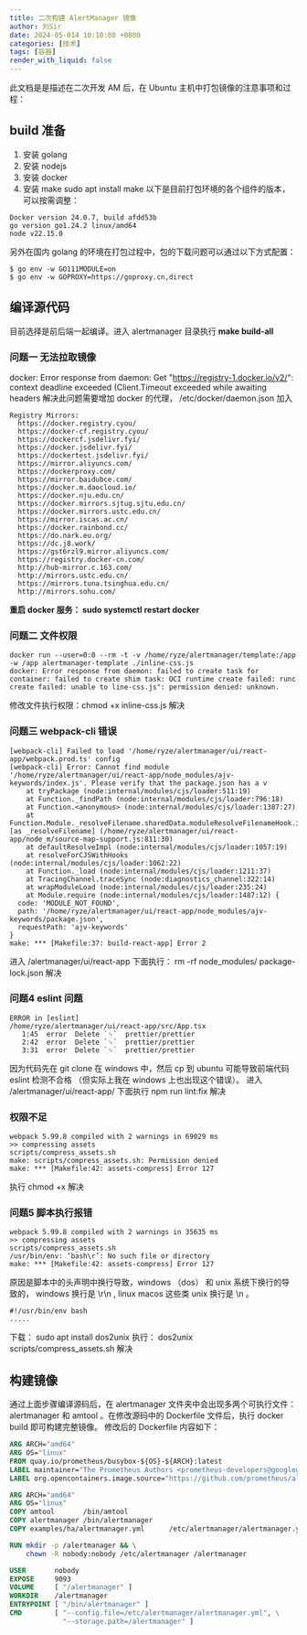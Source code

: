 ```yaml
---
title: 二次构建 AlertManager 镜像
author: 刘Sir
date: 2024-05-014 10:10:00 +0800
categories: [技术]
tags: [容器]
render_with_liquid: false
---  
```


此文档是是描述在二次开发 AM 后，在 Ubuntu 主机中打包镜像的注意事项和过程：
## build 准备
1. 安装 golang 
2. 安装 nodejs
3. 安装 docker
4. 安装 make  sudo apt install make
以下是目前打包环境的各个组件的版本，可以按需调整：
```shell
Docker version 24.0.7, build afdd53b
go version go1.24.2 linux/amd64
node v22.15.0

```

另外在国内 golang 的环境在打包过程中，包的下载问题可以通过以下方式配置：
```shell
$ go env -w GO111MODULE=on
$ go env -w GOPROXY=https://goproxy.cn,direct
```
## 编译源代码
目前选择是前后端一起编译。进入 alertmanager 目录执行 **make build-all**
### 问题一 无法拉取镜像
docker: Error response from daemon: Get  "https://registry-1.docker.io/v2/": context deadline exceeded (Client.Timeout exceeded while awaiting headers 
解决此问题需要增加 docker 的代理， /etc/docker/daemon.json 加入
```text
Registry Mirrors:
  https://docker.registry.cyou/
  https://docker-cf.registry.cyou/
  https://dockercf.jsdelivr.fyi/
  https://docker.jsdelivr.fyi/
  https://dockertest.jsdelivr.fyi/
  https://mirror.aliyuncs.com/
  https://dockerproxy.com/
  https://mirror.baidubce.com/
  https://docker.m.daocloud.io/
  https://docker.nju.edu.cn/
  https://docker.mirrors.sjtug.sjtu.edu.cn/
  https://docker.mirrors.ustc.edu.cn/
  https://mirror.iscas.ac.cn/
  https://docker.rainbond.cc/
  https://do.nark.eu.org/
  https://dc.j8.work/
  https://gst6rzl9.mirror.aliyuncs.com/
  https://registry.docker-cn.com/
  http://hub-mirror.c.163.com/
  http://mirrors.ustc.edu.cn/
  https://mirrors.tuna.tsinghua.edu.cn/
  http://mirrors.sohu.com/
```
**重启 docker 服务： sudo systemctl restart docker**

### 问题二 文件权限
```text
docker run --user=0:0 --rm -t -v /home/ryze/alertmanager/template:/app -w /app alertmanager-template ./inline-css.js
docker: Error response from daemon: failed to create task for container: failed to create shim task: OCI runtime create failed: runc create failed: unable to line-css.js": permission denied: unknown.

```
修改文件执行权限：chmod +x inline-css.js 解决
### 问题三 webpack-cli 错误
```text
[webpack-cli] Failed to load '/home/ryze/alertmanager/ui/react-app/webpack.prod.ts' config
[webpack-cli] Error: Cannot find module '/home/ryze/alertmanager/ui/react-app/node_modules/ajv-keywords/index.js'. Please verify that the package.json has a v
    at tryPackage (node:internal/modules/cjs/loader:511:19)
    at Function._findPath (node:internal/modules/cjs/loader:796:18)
    at Function.<anonymous> (node:internal/modules/cjs/loader:1387:27)
    at Function.Module._resolveFilename.sharedData.moduleResolveFilenameHook.installedValue [as _resolveFilename] (/home/ryze/alertmanager/ui/react-app/node_m/source-map-support.js:811:30)
    at defaultResolveImpl (node:internal/modules/cjs/loader:1057:19)
    at resolveForCJSWithHooks (node:internal/modules/cjs/loader:1062:22)
    at Function._load (node:internal/modules/cjs/loader:1211:37)
    at TracingChannel.traceSync (node:diagnostics_channel:322:14)
    at wrapModuleLoad (node:internal/modules/cjs/loader:235:24)
    at Module.require (node:internal/modules/cjs/loader:1487:12) {
  code: 'MODULE_NOT_FOUND',
  path: '/home/ryze/alertmanager/ui/react-app/node_modules/ajv-keywords/package.json',
  requestPath: 'ajv-keywords'
}
make: *** [Makefile:37: build-react-app] Error 2

```
进入 /alertmanager/ui/react-app 下面执行： rm -rf node_modules/ package-lock.json  解决
### 问题4 eslint 问题
```text
ERROR in [eslint]
/home/ryze/alertmanager/ui/react-app/src/App.tsx
   1:45  error  Delete `␍`  prettier/prettier
   2:42  error  Delete `␍`  prettier/prettier
   3:31  error  Delete `␍`  prettier/prettier

```
因为代码先在 git clone 在 windows 中，然后 cp 到 ubuntu 可能导致前端代码 eslint 检测不合格 （但实际上我在 windows 上也出现这个错误）。 进入 /alertmanager/ui/react-app/ 下面执行
npm run lint:fix 解决

### 权限不足
```text
webpack 5.99.8 compiled with 2 warnings in 69029 ms
>> compressing assets
scripts/compress_assets.sh
make: scripts/compress_assets.sh: Permission denied
make: *** [Makefile:42: assets-compress] Error 127

```
执行 chmod +x 解决

### 问题5 脚本执行报错
```text
webpack 5.99.8 compiled with 2 warnings in 35635 ms
>> compressing assets
scripts/compress_assets.sh
/usr/bin/env: ‘bash\r’: No such file or directory
make: *** [Makefile:42: assets-compress] Error 127
```
原因是脚本中的头声明中换行导致，windows （dos） 和 unix 系统下换行的导致的， windows 换行是 \r\n , linux macos 这些类 unix 换行是 \n 。 
```shell
#!/usr/bin/env bash
.....
```
  
下载： sudo apt install dos2unix
执行： dos2unix scripts/compress_assets.sh 解决

## 构建镜像
通过上面步骤编译源码后，在 alertmanager 文件夹中会出现多两个可执行文件： alertmanager 和 amtool 。在修改源码中的 Dockerfile 文件后，执行 docker build 即可构建完整镜像。 修改后的 Dockerfile 内容如下：
```dockerfile
ARG ARCH="amd64"
ARG OS="linux"
FROM quay.io/prometheus/busybox-${OS}-${ARCH}:latest
LABEL maintainer="The Prometheus Authors <prometheus-developers@googlegroups.com>"
LABEL org.opencontainers.image.source="https://github.com/prometheus/alertmanager"

ARG ARCH="amd64"
ARG OS="linux"
COPY amtool       /bin/amtool
COPY alertmanager /bin/alertmanager
COPY examples/ha/alertmanager.yml      /etc/alertmanager/alertmanager.yml

RUN mkdir -p /alertmanager && \
    chown -R nobody:nobody /etc/alertmanager /alertmanager

USER       nobody
EXPOSE     9093
VOLUME     [ "/alertmanager" ]
WORKDIR    /alertmanager
ENTRYPOINT [ "/bin/alertmanager" ]
CMD        [ "--config.file=/etc/alertmanager/alertmanager.yml", \
             "--storage.path=/alertmanager" ]

```